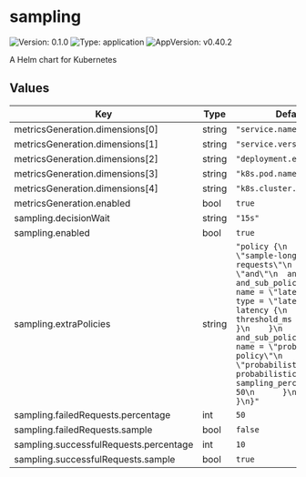# sampling

![Version: 0.1.0](https://img.shields.io/badge/Version-0.1.0-informational?style=flat-square) ![Type: application](https://img.shields.io/badge/Type-application-informational?style=flat-square) ![AppVersion: v0.40.2](https://img.shields.io/badge/AppVersion-v0.40.2-informational?style=flat-square)

A Helm chart for Kubernetes

## Values

| Key | Type | Default | Description |
|-----|------|---------|-------------|
| metricsGeneration.dimensions[0] | string | `"service.namespace"` |  |
| metricsGeneration.dimensions[1] | string | `"service.version"` |  |
| metricsGeneration.dimensions[2] | string | `"deployment.environment"` |  |
| metricsGeneration.dimensions[3] | string | `"k8s.pod.name"` |  |
| metricsGeneration.dimensions[4] | string | `"k8s.cluster.name"` |  |
| metricsGeneration.enabled | bool | `true` |  |
| sampling.decisionWait | string | `"15s"` |  |
| sampling.enabled | bool | `true` |  |
| sampling.extraPolicies | string | `"policy {\n  name = \"sample-long-requests\"\n  type = \"and\"\n  and {\n    and_sub_policy {\n      name = \"latency\"\n      type = \"latency\"\n      latency {\n        threshold_ms = 5000\n      }\n    }\n    and_sub_policy {\n     name = \"probabilistic-policy\"\n     type = \"probabilistic\"\n      probabilistic {\n       sampling_percentage = 50\n      }\n    }\n  }\n}"` |  |
| sampling.failedRequests.percentage | int | `50` |  |
| sampling.failedRequests.sample | bool | `false` |  |
| sampling.successfulRequests.percentage | int | `10` |  |
| sampling.successfulRequests.sample | bool | `true` |  |

